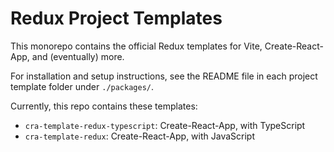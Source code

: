 # Redux Project Templates

This monorepo contains the official Redux templates for Vite, Create-React-App, and (eventually) more.

For installation and setup instructions, see the README file in each project template folder under `./packages/`.

Currently, this repo contains these templates:

- `cra-template-redux-typescript`: Create-React-App, with TypeScript
- `cra-template-redux`: Create-React-App, with JavaScript